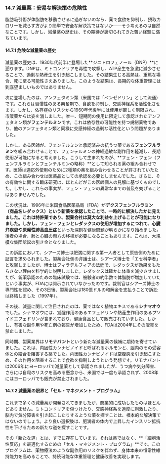 ### 14.7 減量薬：安易な解決策の危険性

脂肪吸引術が体脂肪を移動させるに過ぎないのなら、薬で食欲を抑制し、摂取カロリーを減らす方がより簡単で安全な解決策ではないか――そう考えるのは自然なことです。しかし、減量薬の歴史は、その期待が裏切られてきた苦い経験に満ちています。

#### 14.7.1 危険な減量薬の歴史

減量薬の歴史は、1930年代前半に登場した**ジニトロフェノール（DNP）**に遡ります。DNPは、ミトコンドリアを毒性で攻撃し、ATP産生を急激に減少させることで、過剰な熱産生を引き起こしました。その結果生じる高熱は、重篤な場合、死に至る可能性さえありました。このような結果は、長期的な体重管理には到底望ましいものではありません。

次に登場したのは、アンフェタミン類（米国では「ベンゼドリン」として流通）です。これらは習慣性のある興奮剤で、食欲を抑制し、交感神経系を活性化させます。しかし、依存症のリスクから1960年代後半には使用が厳しく制限され、市販薬からは姿を消しました。唯一、短期間の使用に限定して承認されたアンフェタミン類が**フェンテルミン**です。これは依存性の可能性を持つ規制薬物であり、他のアンフェタミン類と同様に交感神経の過剰な活性化という問題がありました。

しかし、ある医師が、フェンテルミンと承認済みの抗うつ薬である**フェンフルラミン**を組み合わせることで、フェンテルミンの神経過敏な副作用を軽減し、長期使用が可能になると考えました。こうして生まれたのが、**フェン・フェン（フェンフルラミンとフェンテルミンの略称）**として知られる薬の組み合わせです。医師は適応外使用のために2種類の薬を組み合わせることが許されていたため、この組み合わせは医薬品としての承認を必要としませんでした。さらに、その有効性に関する臨床研究は、ほとんどがこの医師個人の見解に基づくものでした。しかし、これらの事実が、フェン・フェンの異常なまでの普及を妨げることはありませんでした。

この状況は、1996年に米国食品医薬品局（FDA）が**デクスフェンフルラミン（商品名レダックス）**という新薬を承認したことで、一時的に解決したかに見えました。これは特許薬であり、製薬会社は莫大な利益を上げることが可能になりました。しかし、フェン・フェンとレダックスの使用が増加するにつれて、**心臓弁疾患**や**原発性肺高血圧症**といった深刻な健康問題が明らかになり始めました。後者の場合、肺と心臓の両方の移植が必要になることもあります。これは、大規模な集団訴訟の引き金となりました。

この訴訟において、シアーズ博士は肥満に関する第一人者として原告側のために証言を求められました。製薬会社側の弁護士は、シアーズ博士を「エセ科学者」と攻撃しましたが、博士はフィラデルフィアの法廷で、レダックスが効果をもたらさない理由を科学的に説明しました。レダックスは確かに体重を減少させましたが、新薬承認のための臨床試験では、被験者の約半数で体脂肪が増加していたという事実が、FDAには開示されていなかったのです。裁判官はシアーズ博士の専門性を認め、その3日後、製薬会社は180億ドルの和解金を支払うことで訴訟は終結しました（1997年）。

その後、減量に関して注目されたのは、薬ではなく植物エキスである**シナマオウ**でした。シナマオウには、覚醒作用のあるエフェドリンや熱産生作用のあるプソイドエフェドリンが含まれており、健康食品として販売されていました。しかし、有害な副作用や死亡例の報告が増加したため、FDAは2004年にその販売を禁止しました。

同時期、製薬業界は**リモナバント**という新たな減量薬の候補に期待を寄せていました。これは、内因性カンナビノイドと呼ばれるホルモンと、脳内のその受容体との結合を阻害する薬でした。内因性カンナビノイドは空腹感を引き起こすため、その作用を阻害することで食欲を抑制しようという発想です。リモナバントは2006年にヨーロッパで減量薬として承認されましたが、うつ病や気分障害、さらには自殺のリスクを高める懸念から、米国では一度も承認されず、2008年にはヨーロッパでも販売が禁止されました。

#### 14.7.2 減量薬の限界と「セル・マネジメント・プログラム」

これまで多くの減量薬が開発されてきましたが、商業的に成功したものはほとんどありません。ミトコンドリアを傷つけたり、交感神経系を過度に刺激したり、脳内で気分障害を引き起こしたりするような薬を探すことは、根本的な解決策ではないのでしょう。より良い選択肢は、肥満者の体内で上昇したインスリン抵抗性を下げるための新たな道を探すことです。

その「新たな道」とは、すでに存在しています。それは薬ではなく、**「細胞活性反応」を最適化するための「セル・マネジメント・プログラム」**です。このプログラムは、薬物療法のような副作用のリスクを伴わず、身体本来の恒常性維持能力を高めることで、持続可能な体重管理と健康改善を実現します。

